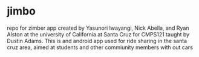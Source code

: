 # jimbo
repo for zimber app created by Yasunori Iwayangi, Nick Abella, and Ryan Alston at the university of California at Santa Cruz for CMPS121 taught by Dustin Adams. This is and android app used for ride sharing in the santa cruz area, aimed at students and other commiunity members with out cars

